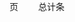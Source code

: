 <style>
#banner {
  position: absolute;
  top: 0;
  left: 0;
  width: 100%;
  height: 106%;
  background-position: center;
  -webkit-background-size: cover;
  -moz-background-size: cover;
  background-size: cover;
  background-image: url("https://source.unsplash.com/random/1920x420"), url("../photo/album/system/system_001.jpg");
  z-index: -1;
}

.outer{
     max-width: 100% !important;
     margin: 0 auto;
     padding: 0 20px;
  }

</style>

<script type="text/javascript">
    //修改标题
    $(function(){
    $('title').html('相册 | 狂欢马克思');
    });
</script>

<!-- load stylesheets -->
<link rel="stylesheet" href="https://fonts.googleapis.com/css?family=Open+Sans:300,400">  <!-- Google web font "Open Sans" -->
<link rel="stylesheet" href="/photo/font/css/font-awesome.min.css">                <!-- Font Awesome -->
<link rel="stylesheet" href="/photo/css/bootstrap.min.css">                                      <!-- Bootstrap style -->
<link rel="stylesheet" href="/photo/css/magnific-popup.css">                                     <!-- Magnific Popup -->
<link rel="stylesheet" href="/photo/css/templatemo-style.css">                                   <!-- Templatemo style -->

<div class="container-fluid" id="main">
    
<!-- Gallery -->
<section  id="gallery" class="tm-section tm-section-gallery tm-flex" style = "margin-top: -71px;">
    <div class="tm-page-content-width tm-flex-col tm-gallery-content" style = "height: 10%; ">
            <div class="iso-box-section" style = "margin-top: -20px;">
                <div id="test" class="iso-box-wrapper col4-iso-box" style="margin-left: -20px; display:none; ">
                </div> 
                <div id="albumList" class="iso-box-wrapper col4-iso-box" style="margin-left: -20px;"></div>                            
            </div>
  <div id="menu" align = "center" style = "margin-top: -47px;">
       <a id="returnAlbum" href="###" style="display:none;">返回相册列表</a>&emsp;&emsp;<a id="firstPage" href="###">首页</a>&emsp;&emsp;<a id="prePage" href="###">上一页</a>&emsp;&emsp;<a id="nextPage" href="###">下一页</a>&emsp;&emsp;<a id="lastPage" href="###">尾页</a>&emsp;&emsp;<select id="jumpWhere"></select>&emsp;&emsp;<a href="###" id="jumpPage"> 跳转</a>&emsp;&emsp;当前第<a id="current"></a>页&emsp;&emsp;总计<a id="pages"></a> 页 &emsp;&emsp;总计<a id="total"></a>条
   </div>  
 </div>

    

             
</section>
    
<!-- load JS files -->
<script src="/photo/js/isotope.pkgd.min.js"></script>         <!-- https://isotope.metafizzy.co/ -->
<script src="/photo/js/imagesloaded.pkgd.min.js"></script>     <!-- https://imagesloaded.desandro.com/ --> 
<script src="/photo/js/jquery.magnific-popup.min.js"></script> <!-- http://dimsemenov.com/plugins/magnific-popup/ -->

<script src="/photo/js/photo.js"></script>

<script>     

    $(document).ready(function () {
        // Isotope for Gallery
        if ( $('.iso-box-wrapper').length > 0 ) { 
            var $container  = $('.iso-box-wrapper'), 
            $imgs = $('.iso-box img');

            $container.imagesLoaded(function () {
                $container.isotope({
                    layoutMode: 'fitRows',
                    itemSelector: '.iso-box'
                });
                $imgs.load(function(){
                    $container.isotope('reLayout');
                })
            });

            //filter items on button click
            $('.filter-wrapper li a').click(function(){
                var $this = $(this), filterValue = $this.attr('data-filter');
                $container.isotope({ 
                    filter: filterValue,
                    animationOptions: { 
                        duration: 750, 
                        easing: 'linear', 
                        queue: false, 
                    }                
                });             

                // don't proceed if already selected
                if ( $this.hasClass('selected') ) { 
                    return false; 
                }

                var filter_wrapper = $this.closest('.filter-wrapper');
                filter_wrapper.find('.selected').removeClass('selected');
                $this.addClass('selected');

                return false;
            });
        }

        // Magnific Popup for Gallery
        $('.iso-box-wrapper').magnificPopup({
            delegate: 'a', // child items selector, by clicking on it popup will open
            type: 'image',
            gallery:{enabled:true}
        });

        // Smooth scrolling (https://css-tricks.com/snippets/jquery/smooth-scrolling/)
        // Select all links with hashes
        $('a[href*="#"]')
          // Remove links that don't actually link to anything
          .not('[href="#"]')
          .not('[href="#0"]')
          .click(function(event) {
            // On-page links
            if (
              location.pathname.replace(/^\//, '') == this.pathname.replace(/^\//, '') 
              && 
              location.hostname == this.hostname
            ) {
              // Figure out element to scroll to
              var target = $(this.hash);
              target = target.length ? target : $('[name=' + this.hash.slice(1) + ']');
              // Does a scroll target exist?
              if (target.length) {
                // Only prevent default if animation is actually gonna happen
                event.preventDefault();
                $('html, body').animate({
                  scrollTop: target.offset().top
                }, 600, function() {
                  // Callback after animation
                  // Must change focus!
                  var $target = $(target);
                  $target.focus();
                  if ($target.is(":focus")) { // Checking if the target was focused
                    return false;
                  } else {
                    $target.attr('tabindex','-1'); // Adding tabindex for elements not focusable
                    $target.focus(); // Set focus again
                  }
                });
              }
            }
          });

        // Update the current year in copyright
        $('.tm-current-year').text(new Date().getFullYear());          
    });

</script>

</div>